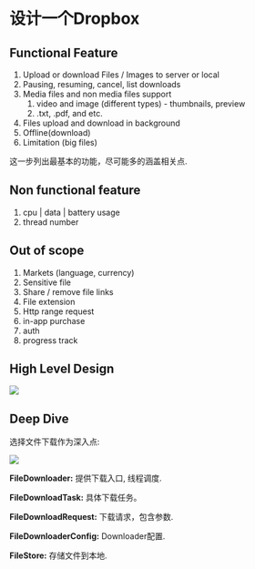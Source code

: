 # 设计一个Dropbox

## Functional Feature

1. Upload or download Files / Images to server or local
2. Pausing, resuming, cancel, list downloads
3. Media files and non media files support
    1. video and image (different types) - thumbnails, preview
    2. .txt, .pdf, and etc.
4. Files upload and download in background
5. Offline(download)
6. Limitation (big files)

这一步列出最基本的功能，尽可能多的涵盖相关点.

## Non functional feature

1. cpu | data | battery usage
2. thread number


## Out of scope

1. Markets (language, currency)
2. Sensitive file
3. Share / remove file links
4. File extension
5. Http range request
6. in-app purchase
7. auth
8. progress track


## High Level Design

![](https://res.cloudinary.com/dwpjzbyux/image/upload/v1649187948/SystemDesign/DropBox/high-level_r1hvxn.png)

## Deep Dive
 选择文件下载作为深入点:
 
 ![](https://res.cloudinary.com/dwpjzbyux/image/upload/v1649187948/SystemDesign/DropBox/detail_lmzuuo.png)
 
**FileDownloader:** 提供下载入口, 线程调度.
 
**FileDownloadTask:**  具体下载任务。
  
**FileDownloadRequest:**  下载请求，包含参数.

**FileDownloaderConfig:**  Downloader配置.

**FileStore:** 存储文件到本地. 
  